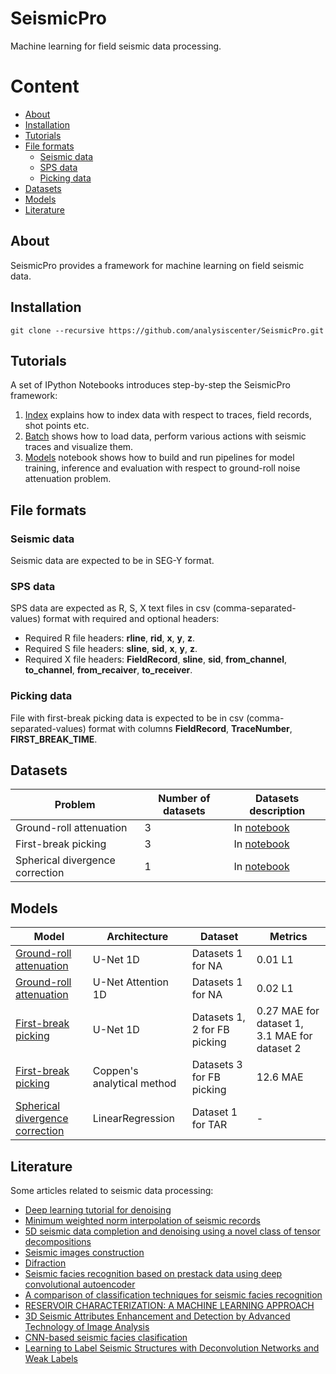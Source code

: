 # SeismicPro

Machine learning for field seismic data processing.

Content
=================

* [About](#About)
* [Installation](#Installation)
* [Tutorials](#Tutorials)
* [File formats](#File-formats)
	* [Seismic data](#Seismic-data)
	* [SPS data](#SPS-data)
	* [Picking data](#Picking-data)
* [Datasets](#Datasets)
* [Models](#Models)
* [Literature](#Literature)

## About

SeismicPro provides a framework for machine learning on field seismic data.


## Installation

```
git clone --recursive https://github.com/analysiscenter/SeismicPro.git
```
## Tutorials

A set of IPython Notebooks introduces step-by-step the SeismicPro framework:

1. [Index](https://github.com/analysiscenter/SeismicPro/blob/master/tutorials/1.Index.ipynb) explains how to index data with respect to traces, field records, shot points etc.
2. [Batch](https://github.com/analysiscenter/SeismicPro/blob/master/tutorials/2.Batch.ipynb) shows how to load data, perform various actions with seismic traces and visualize them.
3. [Models](https://github.com/analysiscenter/SeismicPro/blob/master/tutorials/3.Noise_attenuation.ipynb) notebook shows how to build and run pipelines for model training, inference and evaluation with respect to ground-roll noise attenuation problem.


## File formats

### Seismic data

Seismic data are expected to be in SEG-Y format.

### SPS data

SPS data are expected as R, S, X text files in csv (comma-separated-values) format with required and optional headers:
* Required R file headers: **rline**, **rid**, **x**, **y**, **z**.
* Required S file headers: **sline**, **sid**, **x**, **y**, **z**.
* Required X file headers: **FieldRecord**, **sline**, **sid**, **from_channel**, **to_channel**, **from_recaiver**, **to_receiver**.

### Picking data

File with first-break picking data is expected to be in csv (comma-separated-values) format with columns **FieldRecord**, **TraceNumber**, **FIRST_BREAK_TIME**.

## Datasets

|Problem|Number of datasets|Datasets description|
|---|---|---|
|Ground-roll attenuation| 3| In [notebook](https://github.com/analysiscenter/SeismicPro/blob/master/datasets/noise_attenuation.ipynb) 
|First-break picking| 3 | In [notebook](https://github.com/analysiscenter/SeismicPro/blob/master/datasets/first_break_picking.ipynb)
|Spherical divergence correction | 1 | In [notebook](https://github.com/analysiscenter/SeismicPro/blob/master/datasets/spherical_divergence_correction.ipynb)


## Models

|Model|Architecture|Dataset|Metrics|
|---|---|---|---|
|[Ground-roll attenuation](https://github.com/analysiscenter/SeismicPro/blob/master/models/Ground-roll_attenuation/Unet_1D_model/model_description.ipynb)| U-Net 1D| Datasets 1 for NA| 0.01 L1 
|[Ground-roll attenuation](https://github.com/analysiscenter/SeismicPro/blob/master/models/Ground-roll_attenuation/Attention_model/model_description.ipynb)| U-Net Attention 1D| Datasets 1 for NA | 0.02 L1
|[First-break picking](https://github.com/analysiscenter/SeismicPro/blob/master/models/First_break_picking/1d_CNN/model_description.ipynb)| U-Net 1D | Datasets 1, 2 for FB picking | 0.27 MAE for dataset 1, 3.1 MAE for dataset 2
|[First-break picking](https://github.com/analysiscenter/SeismicPro/blob/master/models/First_break_picking/Coppen's_unsupervised_method/model_description.ipynb)| Coppen's analytical method | Datasets 3 for FB picking | 12.6 MAE
|[Spherical divergence correction]() | LinearRegression | Dataset 1 for TAR | -


## Literature

Some articles related to seismic data processing:
* [Deep learning tutorial for denoising](https://arxiv.org/pdf/1810.11614.pdf)
* [Minimum weighted norm interpolation of seismic records](https://pdfs.semanticscholar.org/a742/67142fcd14c4c8d19992bd304a80e064d62c.pdf)
* [5D seismic data completion and denoising using a novel class of tensor decompositions](https://dspace.mit.edu/openaccess-disseminate/1721.1/98498)
* [Seismic images construction](http://lserv.deg.gubkin.ru/file.php?file=../../1/dfwikidata/Voskresenskij.JU.N.Postroenie.sejsmicheskih.izobrazhenij.%28M,.RGUNG%29%282006%29%28T%29_GsPs_.pdf)
* [Difraction](https://mospolytech.ru/storage/43ec517d68b6edd3015b3edc9a11367b/files/LRNo93.pdf)
* [Seismic facies recognition based on prestack data using deep convolutional autoencoder](https://arxiv.org/abs/1704.02446)
* [A comparison of classification techniques for seismic facies recognition](http://mcee.ou.edu/aaspi/publications/2015/Tao_Interpretation_1.pdf)
* [RESERVOIR CHARACTERIZATION: A MACHINE
LEARNING APPROACH](https://arxiv.org/pdf/1506.05070)
* [3D Seismic Attributes Enhancement and Detection by
Advanced Technology of Image Analysis](https://tel.archives-ouvertes.fr/tel-00731886/document)
* [CNN-based seismic facies clasification](https://cs230.stanford.edu/projects_spring_2018/reports/8291004.pdf)
* [Learning to Label Seismic Structures with Deconvolution Networks and Weak Labels](http://www.yalaudah.com/assets/files/seg2018.pdf)